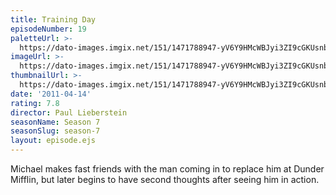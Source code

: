 ```yaml
---
title: Training Day
episodeNumber: 19
paletteUrl: >-
  https://dato-images.imgix.net/151/1471788947-yV6Y9HMcWBJyi3ZI9cGKUsnbs8V.jpg?auto=enhance&ch=DPR%2CWidth&palette=json
imageUrl: >-
  https://dato-images.imgix.net/151/1471788947-yV6Y9HMcWBJyi3ZI9cGKUsnbs8V.jpg?auto=compress%2Cformat&ch=DPR%2CWidth&w=500
thumbnailUrl: >-
  https://dato-images.imgix.net/151/1471788947-yV6Y9HMcWBJyi3ZI9cGKUsnbs8V.jpg?auto=enhance&ch=DPR%2CWidth&fit=crop&fm=jpg&h=280&w=500
date: '2011-04-14'
rating: 7.8
director: Paul Lieberstein
seasonName: Season 7
seasonSlug: season-7
layout: episode.ejs
---
```


Michael makes fast friends with the man coming in to replace him at Dunder Mifflin, but later begins to have second thoughts after seeing him in action.